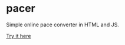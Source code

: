 # pacer

Simple online pace converter in HTML and JS.

[Try it here](https://jtimonen.github.io/pacer/pacer.html)

